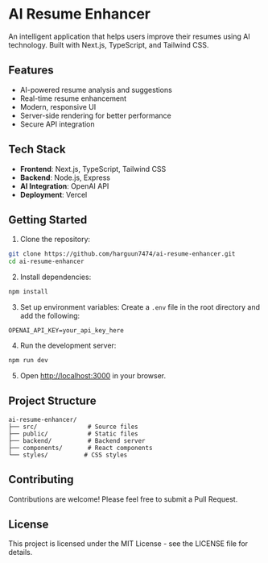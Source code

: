 # AI Resume Enhancer

An intelligent application that helps users improve their resumes using AI technology. Built with Next.js, TypeScript, and Tailwind CSS.

## Features

- AI-powered resume analysis and suggestions
- Real-time resume enhancement
- Modern, responsive UI
- Server-side rendering for better performance
- Secure API integration

## Tech Stack

- **Frontend**: Next.js, TypeScript, Tailwind CSS
- **Backend**: Node.js, Express
- **AI Integration**: OpenAI API
- **Deployment**: Vercel

## Getting Started

1. Clone the repository:
```bash
git clone https://github.com/harguun7474/ai-resume-enhancer.git
cd ai-resume-enhancer
```

2. Install dependencies:
```bash
npm install
```

3. Set up environment variables:
Create a `.env` file in the root directory and add the following:
```
OPENAI_API_KEY=your_api_key_here
```

4. Run the development server:
```bash
npm run dev
```

5. Open [http://localhost:3000](http://localhost:3000) in your browser.

## Project Structure

```
ai-resume-enhancer/
├── src/              # Source files
├── public/           # Static files
├── backend/          # Backend server
├── components/       # React components
└── styles/          # CSS styles
```

## Contributing

Contributions are welcome! Please feel free to submit a Pull Request.

## License

This project is licensed under the MIT License - see the LICENSE file for details. 